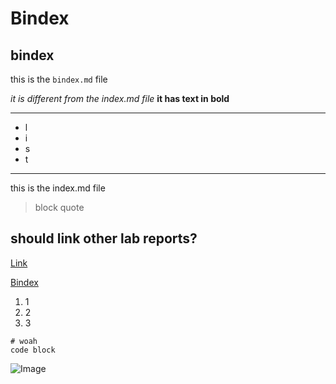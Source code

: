 # Bindex
## bindex


this is the `bindex.md` file

*it is different from the index.md file*
**it has text in bold**

---
- l
- i
- s
- t
***

this is the index.md file

>block
>quote

## should link other lab reports?

[Link](https://en.wikipedia.org/wiki/Link)

[Bindex](https://davidluzfontes.github.io/cse15l-lab-reports/bindex.html)


1. 1
2. 2
3. 3

```
# woah
code block
```

![Image](https://upload.wikimedia.org/wikipedia/commons/thumb/b/b6/Image_created_with_a_mobile_phone.png/1200px-Image_created_with_a_mobile_phone.png)
